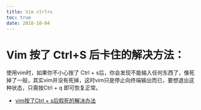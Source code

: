 ```yaml
---
title: Vim ctrl+s
toc: true
date: 2018-10-04
---
```


# Vim 按了 Ctrl+S 后卡住的解决方法：


使用vim时，如果你不小心按了 Ctrl + s后，你会发现不能输入任何东西了，像死掉了一般，其实vim并没有死掉，这时vim只是停止向终端输出而已，要想退出这种状态，只需按Ctrl + q 即可恢复正常。



- [vim按了Ctrl + s后假死的解决办法](https://blog.csdn.net/tsuliuchao/article/details/7553003)
